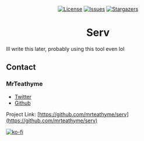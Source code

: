 <div align="center">

[![License][license-shield]][license-url]
[![Issues][issues-shield]][issues-url]
[![Stargazers][stars-shield]][stars-url]

</div>

<div align="center">
    <h1 align="center">Serv</h1>
</div>

Ill write this later, probably using this tool even lol

## Contact

### MrTeathyme
- [Twitter](https://twitter.com/mrteathyme) 
- [Github](https://github.com/mrteathyme)

Project Link: [https://github.com/mrteathyme/serv](https://github.com/mrteathyme/serv)

[![ko-fi](https://ko-fi.com/img/githubbutton_sm.svg)](https://ko-fi.com/U7U244I2A)


<!-- MARKDOWN LINKS & IMAGES -->
<!-- https://www.markdownguide.org/basic-syntax/#reference-style-links -->
[contributors-shield]: https://img.shields.io/github/contributors/mrteathyme/serv.svg?style=for-the-badge
[contributors-url]: https://github.com/mrteathyme/serv/graphs/contributors
[forks-shield]: https://img.shields.io/github/forks/mrteathyme/serv.svg?style=for-the-badge
[forks-url]: https://github.com/mrteathyme/serv/network/members
[stars-shield]: https://img.shields.io/github/stars/mrteathyme/serv.svg?style=for-the-badge
[stars-url]: https://github.com/mrteathyme/serv/stargazers
[issues-shield]: https://img.shields.io/github/issues/mrteathyme/serv.svg?style=for-the-badge
[issues-url]: https://github.com/mrteathyme/serv/issues
[license-shield]: https://img.shields.io/github/license/mrteathyme/serv.svg?style=for-the-badge
[license-url]: https://github.com/mrteathyme/serv/blob/master/LICENSE.txt

